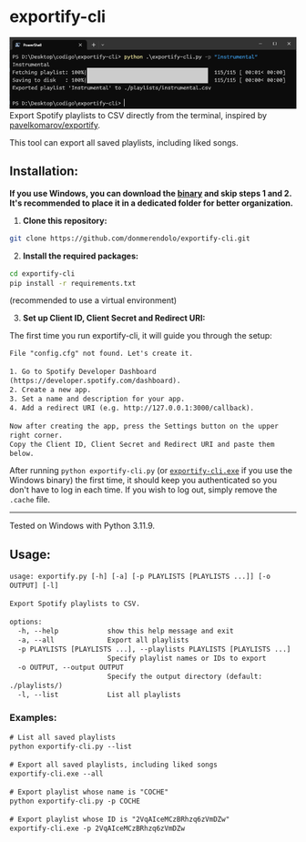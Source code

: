 # exportify-cli
![](image.png?raw=true "exportify-cli") \
Export Spotify playlists to CSV directly from the terminal, inspired by [pavelkomarov/exportify](https://github.com/pavelkomarov/exportify).

This tool can export all saved playlists, including liked songs.

## Installation:
**If you use Windows, you can download the [binary](https://github.com/donmerendolo/exportify-cli/releases/latest/download/exportify-cli.exe) and skip steps 1 and 2. It's recommended to place it in a dedicated folder for better organization.**
1. **Clone this repository:**
```bash
git clone https://github.com/donmerendolo/exportify-cli.git
```

2. **Install the required packages:**
```bash
cd exportify-cli
pip install -r requirements.txt
```
(recommended to use a virtual environment)
  
3. **Set up Client ID, Client Secret and Redirect URI:**

The first time you run exportify-cli, it will guide you through the setup:
```
File "config.cfg" not found. Let's create it.

1. Go to Spotify Developer Dashboard (https://developer.spotify.com/dashboard).
2. Create a new app.
3. Set a name and description for your app.
4. Add a redirect URI (e.g. http://127.0.0.1:3000/callback).

Now after creating the app, press the Settings button on the upper right corner.
Copy the Client ID, Client Secret and Redirect URI and paste them below.
```

After running `python exportify-cli.py` (or [`exportify-cli.exe`](https://github.com/donmerendolo/exportify-cli/releases/latest/download/exportify-cli.exe) if you use the Windows binary) the first time, it should keep you authenticated so you don't have to log in each time. If you wish to log out, simply remove the `.cache` file.

---

Tested on Windows with Python 3.11.9.

## Usage:
```
usage: exportify.py [-h] [-a] [-p PLAYLISTS [PLAYLISTS ...]] [-o OUTPUT] [-l]

Export Spotify playlists to CSV.

options:
  -h, --help            show this help message and exit
  -a, --all             Export all playlists
  -p PLAYLISTS [PLAYLISTS ...], --playlists PLAYLISTS [PLAYLISTS ...]
                        Specify playlist names or IDs to export
  -o OUTPUT, --output OUTPUT
                        Specify the output directory (default: ./playlists/)
  -l, --list            List all playlists
```

### Examples:
```
# List all saved playlists
python exportify-cli.py --list

# Export all saved playlists, including liked songs
exportify-cli.exe --all

# Export playlist whose name is "COCHE"
python exportify-cli.py -p COCHE

# Export playlist whose ID is "2VqAIceMCzBRhzq6zVmDZw"
exportify-cli.exe -p 2VqAIceMCzBRhzq6zVmDZw
```
